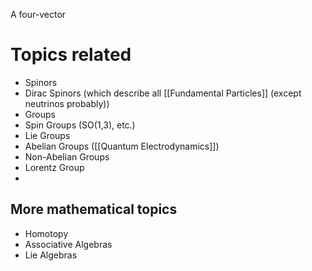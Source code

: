 A four-vector


# Topics related
- Spinors
- Dirac Spinors (which describe all [[Fundamental Particles]] (except neutrinos probably))
- Groups
- Spin Groups (SO(1,3), etc.)
- Lie Groups
- Abelian Groups ([[Quantum Electrodynamics]])
- Non-Abelian Groups
- Lorentz Group
- 
## More mathematical topics
- Homotopy
- Associative Algebras
- Lie Algebras
